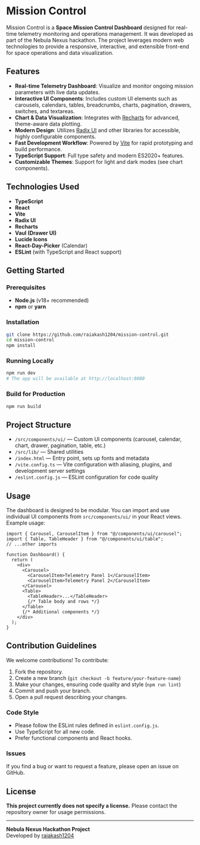 # Mission Control

Mission Control is a **Space Mission Control Dashboard** designed for real-time telemetry monitoring and operations management. It was developed as part of the Nebula Nexus hackathon. The project leverages modern web technologies to provide a responsive, interactive, and extensible front-end for space operations and data visualization.

## Features

- **Real-time Telemetry Dashboard**: Visualize and monitor ongoing mission parameters with live data updates.
- **Interactive UI Components**: Includes custom UI elements such as carousels, calendars, tables, breadcrumbs, charts, pagination, drawers, switches, and textareas.
- **Chart & Data Visualization**: Integrates with [Recharts](https://github.com/recharts/recharts) for advanced, theme-aware data plotting.
- **Modern Design**: Utilizes [Radix UI](https://www.radix-ui.com/) and other libraries for accessible, highly configurable components.
- **Fast Development Workflow**: Powered by [Vite](https://vitejs.dev/) for rapid prototyping and build performance.
- **TypeScript Support**: Full type safety and modern ES2020+ features.
- **Customizable Themes**: Support for light and dark modes (see chart components).

## Technologies Used

- **TypeScript**
- **React**
- **Vite**
- **Radix UI**
- **Recharts**
- **Vaul (Drawer UI)**
- **Lucide Icons**
- **React-Day-Picker** (Calendar)
- **ESLint** (with TypeScript and React support)

## Getting Started

### Prerequisites

- **Node.js** (v18+ recommended)
- **npm** or **yarn**

### Installation

```bash
git clone https://github.com/raiakash1204/mission-control.git
cd mission-control
npm install
```

### Running Locally

```bash
npm run dev
# The app will be available at http://localhost:8080
```

### Build for Production

```bash
npm run build
```

## Project Structure

- `/src/components/ui/` — Custom UI components (carousel, calendar, chart, drawer, pagination, table, etc.)
- `/src/lib/` — Shared utilities
- `/index.html` — Entry point, sets up fonts and metadata
- `/vite.config.ts` — Vite configuration with aliasing, plugins, and development server settings
- `/eslint.config.js` — ESLint configuration for code quality

## Usage

The dashboard is designed to be modular. You can import and use individual UI components from `src/components/ui/` in your React views. Example usage:

```tsx
import { Carousel, CarouselItem } from "@/components/ui/carousel";
import { Table, TableHeader } from "@/components/ui/table";
// ...other imports

function Dashboard() {
  return (
    <div>
      <Carousel>
        <CarouselItem>Telemetry Panel 1</CarouselItem>
        <CarouselItem>Telemetry Panel 2</CarouselItem>
      </Carousel>
      <Table>
        <TableHeader>...</TableHeader>
        {/* Table body and rows */}
      </Table>
      {/* Additional components */}
    </div>
  );
}
```

## Contribution Guidelines

We welcome contributions! To contribute:

1. Fork the repository.
2. Create a new branch (`git checkout -b feature/your-feature-name`)
3. Make your changes, ensuring code quality and style (`npm run lint`)
4. Commit and push your branch.
5. Open a pull request describing your changes.

### Code Style

- Please follow the ESLint rules defined in `eslint.config.js`.
- Use TypeScript for all new code.
- Prefer functional components and React hooks.

### Issues

If you find a bug or want to request a feature, please open an issue on GitHub.

## License

**This project currently does not specify a license.** Please contact the repository owner for usage permissions.

---

**Nebula Nexus Hackathon Project**  
Developed by [raiakash1204](https://github.com/raiakash1204)
